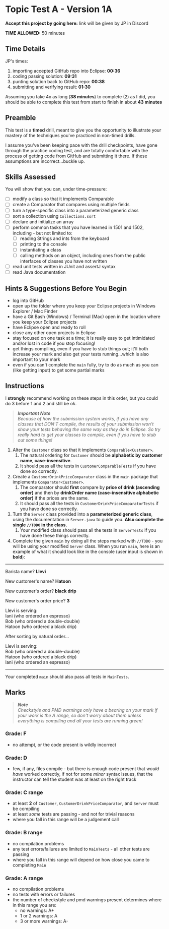 # Topic Test A - Version 1A

**Accept this project by going here:** link will be given by JP in Discord

**TIME ALLOWED:** 50 minutes  

## Time Details

JP's times:

1. importing accepted GitHub repo into Eclipse: **00:36**
2. coding passing solution: **09:31**
3. punting solution back to GitHub repo: **00:38**
4. submitting and verifying result: **01:30**

Assuming you take 4x as long (**38 minutes**) to complete (2) as I did, you should be able to complete this test from start to finish in about **43 minutes**

## Preamble

This test is a **timed** drill, meant to give you the opportunity to illustrate your mastery of the techniques you've practiced in non-timed drills.

I assume you've been keeping pace with the drill checkpoints, have gone through the practice coding test, and are totally comfortable with the process of getting code from GitHub and submitting it there. If these assumptions are incorrect...buckle up.

## Skills Assessed

You will show that you can, under time-pressure:

- [ ] modify a class so that it implements Comparable
- [ ] create a Comparator that compares using multiple fields
- [ ] turn a type-specific class into a parameterized generic class
- [ ] sort a collection using `Collections.sort`
- [ ] declare and initialize an array
- [ ] perform common tasks that you have learned in 1501 and 1502, including - but not limited to:
  - [ ] reading Strings and ints from the keyboard
  - [ ] printing to the console
  - [ ] instantiating a class
  - [ ] calling methods on an object, including ones from the public interfaces of classes you have not written
- [ ] read unit tests written in JUnit and assertJ syntax
- [ ] read Java documentation

## Hints & Suggestions Before You Begin

- log into GitHub
- open up the folder where you keep your Eclipse projects in Windows Explorer / Mac Finder
- have a Git Bash (Windows) / Terminal (Mac) open in the location where you keep your Eclipse projects
- have Eclipse open and ready to roll
- close any other open projects in Eclipse
- stay focused on one task at a time; it is really easy to get intimidated and/or lost in code if you stop focusing!
- get things compiling, even if you have to stub things out; it'll both increase your mark and also get your tests running...which is also important to your mark
- even if you can't complete the `main` fully, try to do as much as you can (like getting input) to get some partial marks

## Instructions

I **strongly** recommend working on these steps in this order, but you could do 3 before 1 and 2 and still be ok.

> _**Important Note**  
>  Because of how the submission system works, if you have any classes that DON'T compile, the results of your submission won't show your tests behaving the same way as they do in Eclipse. So try really hard to get your classes to compile, even if you have to stub out some things!_

1. Alter the `Customer` class so that it implements `Comparable<Customer>`. 
   1. The natural ordering for `Customer` should be **alphabetic by customer name, case-insensitive**. 
   2. It should pass all the tests in `CustomerComparableTests` if you have done so correctly.
2. Create a `CustomerDrinkPriceComparator` class in the `main` package that implements `Comparator<Customer>`. 
   1. The comparator should **first** compare by **price of drink (ascending order)** and then by **drinkOrder name (case-insensitive alphabetic order)** if the prices are the same. 
   2. It should pass all the tests in `CustomerDrinkPriceComparatorTests` if you have done so correctly.
3. Turn the `Server` class provided into a **parameterized generic class**, using the documentation in `Server.java` to guide you. **Also complete the single `//TODO` in the class.** 
   1. Your modified class should pass all the tests in `ServerTests` if you have done these things correctly.
4. Complete the given `main` by doing all the steps marked with `//TODO` - you will be using your modified `Server` class. When you run `main`, here is an example of what it should look like in the console (user input is shown in **bold**):

---
Barista name? **Llevi**  

New customer's name? **Hatoon**  
  
New customer's order? **black drip**  

New customer's order price? **3**  

Llevi is serving:  
Iani (who ordered an espresso)  
Bob (who ordered a double-double)  
Hatoon (who ordered a black drip)  

After sorting by natural order...  

Llevi is serving:  
Bob (who ordered a double-double)  
Hatoon (who ordered a black drip)  
Iani (who ordered an espresso)  

---

Your completed `main` should also pass all tests in `MainTests`.


## Marks

> _**Note**  
> Checkstyle and PMD warnings only have a bearing on your mark if your work is the A range, so don't worry about them unless everything is compiling and all your tests are running green!_ 

### Grade: F

- no attempt, or the code present is wildly incorrect

### Grade: D

- few, if any, files compile - but there is enough code present that *would have* worked correctly, if not for some *minor* syntax issues, that the instructor can tell the student was at least on the right track 

### Grade: C range

- at least **2** of `Customer`, `CustomerDrinkPriceComparator`, and `Server` must be compiling
- at least _some_ tests are passing - and not for trivial reasons
- where you fall in this range will be a judgement call

### Grade: B range

- no compilation problems
- any test errors/failures are limited to `MainTests` - all other tests are passing
- where you fall in this range will depend on how close you came to completing `Main`

### Grade: A range

- no compilation problems
- no tests with errors or failures
- the number of checkstyle and pmd warnings present determines where in this range you are:
  - no warnings: A+
  - 1 or 2 warnings: A
  - 3 or more warnings: A-